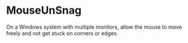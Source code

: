 # MouseUnSnag
On a Windows system with multiple monitors, allow the mouse to move freely and not get stuck on corners or edges.
